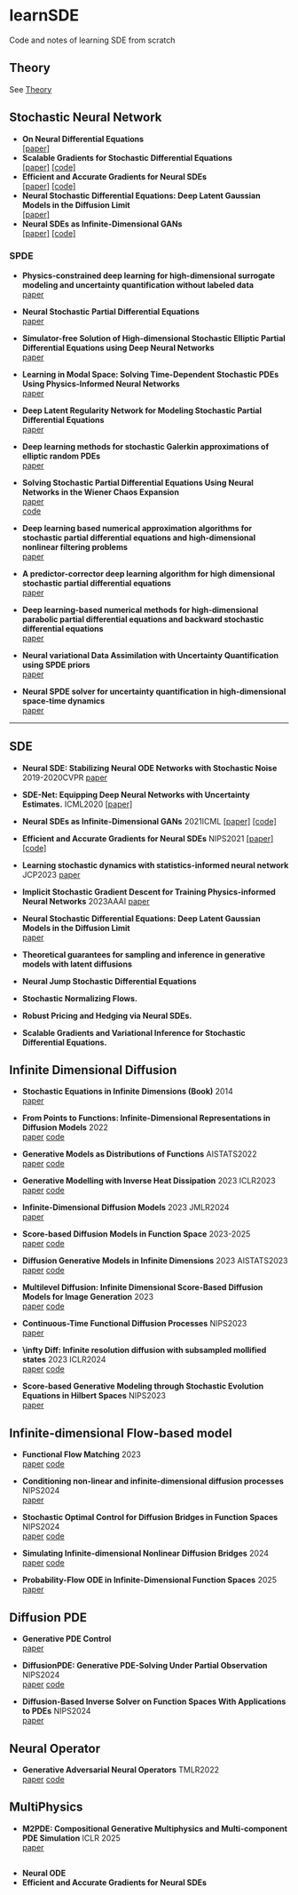 # learnSDE
Code and notes of learning SDE from scratch
## Theory
See [Theory](./notebook/main.pdf)

## Stochastic Neural Network

- **On Neural Differential Equations**  
  [[paper]](https://arxiv.org/abs/2202.02435)
- **Scalable Gradients for Stochastic Differential Equations**  
  [[paper]](https://arxiv.org/abs/2001.01328) [[code]](https://github.com/google-research/torchsde)
- **Efficient and Accurate Gradients for Neural SDEs**  
  [[paper]](https://arxiv.org/abs/2105.13493) [[code]](https://github.com/patrick-kidger/torchcde) 
- **Neural Stochastic Differential Equations: Deep Latent Gaussian Models in the Diffusion Limit**    
  [[paper]](https://arxiv.org/abs/1905.09883)
- **Neural SDEs as Infinite-Dimensional GANs**  
  [[paper]](https://arxiv.org/abs/2102.03657) [[code]](https://github.com/google-research/torchsde)


### SPDE

- **Physics-constrained deep learning for high-dimensional surrogate modeling and uncertainty quantification without labeled data**  
  [paper](https://www.sciencedirect.com/science/article/pii/S0021999119303559?via%3Dihub)

- **Neural Stochastic Partial Differential Equations**  
  [paper](https://arxiv.org/pdf/2110.10249v1.pdf)

- **Simulator-free Solution of High-dimensional Stochastic Elliptic Partial Differential Equations using Deep Neural Networks**  
  [paper](https://arxiv.org/pdf/1902.05200)

- **Learning in Modal Space: Solving Time-Dependent Stochastic PDEs Using Physics-Informed Neural Networks**  
  [paper](https://arxiv.org/pdf/1905.01205)

- **Deep Latent Regularity Network for Modeling Stochastic Partial Differential Equations**  
  [paper](https://ojs.aaai.org/index.php/AAAI/article/view/25938)

- **Deep learning methods for stochastic Galerkin approximations of elliptic random PDEs**  
  [paper](https://arxiv.org/pdf/2409.08063)

- **Solving Stochastic Partial Differential Equations Using Neural Networks in the Wiener Chaos Expansion**  
  [paper](https://arxiv.org/pdf/2411.03384)  
  [code](https://github.com/psc25/ChaosSPDE)

- **Deep learning based numerical approximation algorithms for stochastic partial differential equations and high-dimensional nonlinear filtering problems**  
  [paper](https://arxiv.org/abs/2012.01194)

- **A predictor-corrector deep learning algorithm for high dimensional stochastic partial differential equations**  
  [paper](https://arxiv.org/abs/2208.09883)

- **Deep learning-based numerical methods for high-dimensional parabolic partial differential equations and backward stochastic differential equations**  
  [paper](https://arxiv.org/abs/1706.04702)

- **Neural variational Data Assimilation with Uncertainty Quantification using SPDE priors**  
  [paper](https://arxiv.org/abs/2402.01855v3)

- **Neural SPDE solver for uncertainty quantification in high-dimensional space-time dynamics**  
  [paper](https://arxiv.org/pdf/2311.01783)

---

## SDE
- **Neural SDE: Stabilizing Neural ODE Networks with Stochastic Noise**  2019-2020CVPR
  [paper](https://arxiv.org/abs/192019-2020CVPR06.02355)

- **SDE-Net: Equipping Deep Neural Networks with Uncertainty Estimates.** ICML2020
  [[paper]](10.48550/arXiv.2008.10546)

- **Neural SDEs as Infinite-Dimensional GANs**  2021ICML
  [[paper]](https://arxiv.org/abs/2102.03657) [[code]](https://github.com/google-research/torchsde)

- **Efficient and Accurate Gradients for Neural SDEs**  NIPS2021
  [[paper]](https://arxiv.org/abs/2105.13493) [[code]](https://github.com/patrick-kidger/torchcde)

- **Learning stochastic dynamics with statistics-informed neural network**  JCP2023
  [paper](https://www.sciencedirect.com/science/article/pii/S0021999122008828)

- **Implicit Stochastic Gradient Descent for Training Physics-informed Neural Networks**  2023AAAI
  [paper](https://arxiv.org/pdf/2303.01767)

- **Neural Stochastic Differential Equations: Deep Latent Gaussian Models in the Diffusion Limit**  
  [paper](https://arxiv.org/abs/1905.09883)


- **Theoretical guarantees for sampling and inference in generative models with latent diffusions**  

- **Neural Jump Stochastic Differential Equations**

- **Stochastic Normalizing Flows.**
- **Robust Pricing and Hedging via Neural SDEs.**
- **Scalable Gradients and Variational Inference for Stochastic Differential Equations.**




## Infinite Dimensional Diffusion
- **Stochastic Equations in Infinite Dimensions (Book)** 2014  
  [paper](https://www.cambridge.org/core/books/stochastic-equations-in-infinite-dimensions/6218FF6506BE364F82E3CF534FAC2FC5)

- **From Points to Functions: Infinite-Dimensional Representations in Diffusion Models** 2022  
  [paper](https://arxiv.org/pdf/2210.13774v1)
  [code](https://github.com/sarthmit/traj_drl)

- **Generative Models as Distributions of Functions** AISTATS2022    
  [paper](https://arxiv.org/pdf/2102.04776)
  [code](https://github.com/EmilienDupont/neural-function-distributions)


- **Generative Modelling with Inverse Heat Dissipation** 2023 ICLR2023  
  [paper](https://openreview.net/pdf?id=4PJUBT9f2Ol)
  [code](https://github.com/AaltoML/generative-inverse-heat-dissipation)
  
- **Infinite-Dimensional Diffusion Models** 2023 JMLR2024  
  [paper](https://www.jmlr.org/papers/volume25/23-1271/23-1271.pdf) 

- **Score-based Diffusion Models in Function Space** 2023-2025  
  [paper](https://arxiv.org/pdf/2302.07400)
  [code](https://github.com/lim0606/ddo)

- **Diffusion Generative Models in Infinite Dimensions**  2023 AISTATS2023  
  [paper](http://arxiv.org/abs/2212.00886)
  [code](https://github.com/GavinKerrigan/functional_diffusion)

- **Multilevel Diffusion: Infinite Dimensional Score-Based Diffusion Models for Image Generation** 2023  
  [paper](http://arxiv.org/abs/2303.04772)
  [code](https://github.com/paullyonel/multileveldiff)



- **Continuous-Time Functional Diffusion Processes** NIPS2023  
  [paper](https://arxiv.org/pdf/2303.00800)

- **\infty Diff: Infinite resolution diffusion with subsampled mollified states** 2023 ICLR2024  
  [paper](https://arxiv.org/pdf/2303.18242)
  [code](https://github.com/samb-t/infty-diff)

- **Score-based Generative Modeling through Stochastic Evolution Equations in Hilbert Spaces** NIPS2023  
  [paper](https://proceedings.neurips.cc/paper_files/paper/2023/file/76c6f9f2475b275b92d03a83ea270af4-Paper-Conference.pdf)


## Infinite-dimensional Flow-based model

- **Functional Flow Matching** 2023  
  [paper](https://arxiv.org/pdf/2305.17209)
  [code](https://github.com/GavinKerrigan/functional_flow_matching)

- **Conditioning non-linear and infinite-dimensional diffusion processes**  NIPS2024  
  [paper](https://proceedings.neurips.cc/paper_files/paper/2024/file/14ad9256c430e6c8977e470d8e268320-Paper-Conference.pdf)

- **Stochastic Optimal Control for Diffusion Bridges in Function Spaces** NIPS2024  
  [paper](https://arxiv.org/pdf/2405.20630)
  [code](https://github.com/bw-park/DBFS)

- **Simulating Infinite-dimensional Nonlinear Diffusion Bridges** 2024  
  [paper](https://arxiv.org/pdf/2405.18353)
  [code](https://github.com/bookdiver/scoreoperator)

- **Probability-Flow ODE in Infinite-Dimensional Function Spaces** 2025  
  [paper](http://arxiv.org/abs/2503.10219)

## Diffusion PDE

- **Generative PDE Control**  
  [paper](https://openreview.net/pdf?id=vaKnCahjdj)


- **DiffusionPDE: Generative PDE-Solving Under Partial Observation** NIPS2024  
  [paper](https://arxiv.org/pdf/2406.17763)
  [code](https://github.com/jhhuangchloe/DiffusionPDE)

- **Diffusion-Based Inverse Solver on Function Spaces With Applications to PDEs** NIPS2024  
  [paper](https://ml4physicalsciences.github.io/2024/files/NeurIPS_ML4PS_2024_253.pdf)

## Neural Operator

- **Generative Adversarial Neural Operators** TMLR2022  
  [paper](https://arxiv.org/abs/2205.03017)
  [code](https://github.com/neuraloperator/GANO)
  
## MultiPhysics
- **M2PDE: Compositional Generative Multiphysics and Multi-component PDE Simulation** ICLR 2025  
  [paper](10.48550/arXiv.2412.04134)

##
- **Neural ODE**
- **Efficient and Accurate Gradients for Neural SDEs**